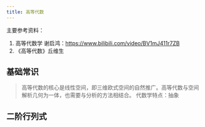 ```yaml
---
title: 高等代数
---
```


主要参考资料：
1. 高等代数学 谢启鸿：https://www.bilibili.com/video/BV1mJ411r7ZB
2. 《高等代数》丘维生
## 基础常识
> 高等代数的核心是线性空间，即三维欧式空间的自然推广。高等代数与空间解析几何为一体，也需要与分析的方法相结合。
> 代数学特点：抽象


## 二阶行列式